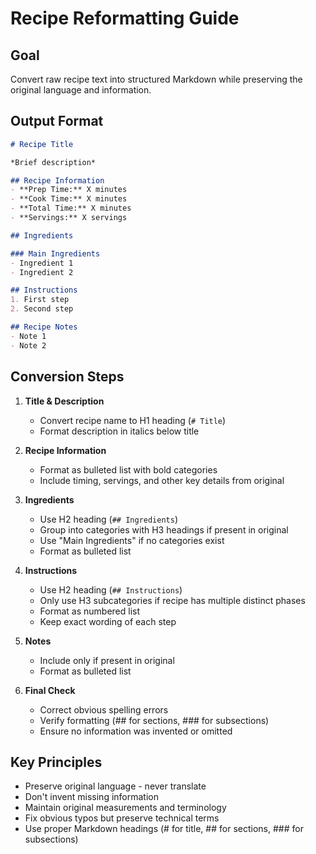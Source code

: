 # Recipe Reformatting Guide

## Goal
Convert raw recipe text into structured Markdown while preserving the original language and information.

## Output Format

```markdown
# Recipe Title

*Brief description*

## Recipe Information
- **Prep Time:** X minutes
- **Cook Time:** X minutes
- **Total Time:** X minutes
- **Servings:** X servings

## Ingredients

### Main Ingredients
- Ingredient 1
- Ingredient 2

## Instructions
1. First step
2. Second step

## Recipe Notes
- Note 1
- Note 2
```

## Conversion Steps

1. **Title & Description**
   - Convert recipe name to H1 heading (`# Title`)
   - Format description in italics below title

2. **Recipe Information**
   - Format as bulleted list with bold categories
   - Include timing, servings, and other key details from original

3. **Ingredients**
   - Use H2 heading (`## Ingredients`)
   - Group into categories with H3 headings if present in original
   - Use "Main Ingredients" if no categories exist
   - Format as bulleted list

4. **Instructions**
   - Use H2 heading (`## Instructions`)
   - Only use H3 subcategories if recipe has multiple distinct phases
   - Format as numbered list
   - Keep exact wording of each step

5. **Notes**
   - Include only if present in original
   - Format as bulleted list

6. **Final Check**
   - Correct obvious spelling errors
   - Verify formatting (## for sections, ### for subsections)
   - Ensure no information was invented or omitted

## Key Principles
- Preserve original language - never translate
- Don't invent missing information
- Maintain original measurements and terminology
- Fix obvious typos but preserve technical terms
- Use proper Markdown headings (# for title, ## for sections, ### for subsections)
